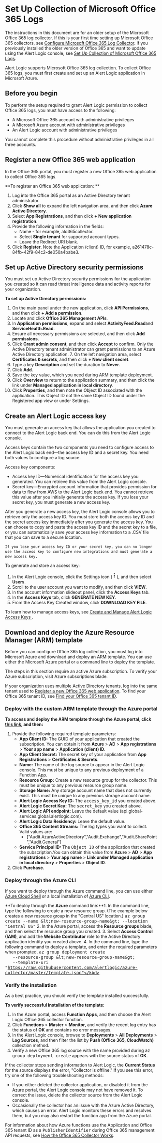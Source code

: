 # Set Up Collection of Microsoft Office 365 Logs

The instructions in this document are for an older setup of the Microsoft Office 365 log collector. If this is your first time setting up Microsoft Office 365 collectors,   see [Configure Microsoft Office 365 Log Collector](../configure/collectors/o365.md). If you previously installed the older version of Office 365 and want to update using the Alert Logic console, see [Set Up Collection of Microsoft Office 365 Logs](#Update).

Alert Logic supports Microsoft Office 365 log collection. To collect Office 365 logs, you must first create and set up an Alert Logic application in Microsoft Azure.

## Before you begin

To perform the setup required to grant Alert Logic permission to collect Office 365 logs, you must have access to the following:

* A Microsoft Office 365 account with administrative privileges
* A Microsoft Azure account with administrative privileges
* An Alert Logic account with administrative privileges

You cannot complete this procedure without administrative privileges in all three accounts.

## Register a new Office 365 web application

In the Office 365 portal, you must register a new Office 365 web application to collect Office 365 logs.

**To register an Office 365 web application: **

1. Log into the Office 365 portal as an Active Directory tenant administrator.
2. Click **Show all** to expand the left navigation area, and then  click **Azure Active Directory**.
3. Select **App Registrations**, and then click **+ New application registration**.
4. Provide the following information in the fields:
   * Name - for example, alo365collector.
   * Select **Single tenant** for supported account types.
   * Leave the Redirect URI blank.
6. Click **Register**. Note the Application (client) ID, for example, a261478c-84fb-42f9-84c2-de050a4babe3.

## Set up Active Directory security permissions

You must set up Active Directory security permissions for the application you created so it can read threat intelligence data and activity reports for your organization.

**To set up Active Directory permissions:**

1. On the main panel under the new application, click **API Permissions**, and then click **+ Add a permission**.
2. Locate and click **Office 365 Management APIs**.
3. In **Application permissions**, expand and select **ActivityFeed.Read**and **ServiceHealth.Read**.
4. Ensure all necessary permissions are selected, and then click **Add permissions**.
5. Click **Grant admin consent**, and then click **Accept** to confirm.
      Only the Active Directory tenant administrator can grant permissions to an Azure Active Directory application.      7. On the left navigation area, select **Certificates &amp; secrets**, and then click **+ New client secret**.
8. Type a key **Description** and set the duration to **Never**.
9. Click **Add**.
10. Save the key value, which you need during ARM template deployment.
11. Click **Overview** to return to the application summary, and then click the link under **Managed application in local directory**.
12. Click **Properties**, and then note the Object ID associated with the application.
      This Object ID not the same Object ID found under the Registered app view or under Settings.     
## Create an Alert Logic access key

You must generate an access key that allows the application you created to connect to the Alert Logic back end. You can do this from the Alert Logic console.

Access keys contain the two components you need to configure access to the Alert Logic back end—the access key ID and a secret key. You need both values to configure a log source.

Access key components:

* Access key ID—Numerical identification for the access key you generated. You can retrieve this value from the Alert Logic console.
* Secret key—Encrypted account information that provides permission for data to flow from AWS to the Alert Logic back end. You cannot retrieve this value after you initially generate the access key. If you lose your secret key, you must generate a new access key.

After you generate a new access key, the Alert Logic console allows you to retrieve only the access key ID. You must store both the access key ID and the secret access key immediately after you generate the access key. You can choose to copy and paste the access key ID and the secret key to a file, or you can automatically save your access key information to a .CSV file that you can save to a secure location.

    If you lose your access key ID or your secret key, you can no longer use the access key to configure new integrations and must generate a new access key.     
To generate and store an access key:

1. In the Alert Logic console, click the Settings icon (![](../Resources/Images/supportThreeDots.png)), and then select **Users**.
2. Scroll to the user account you want to modify, and then click **VIEW**.
3. In the account information slideout panel, click the **Access Keys** tab.
4. In the **Access Keys** tab, click **GENERATE NEW KEY**.
5. From the Access Key Created window, click **DOWNLOAD KEY FILE**.

To learn how to manage access keys, see [Create and Manage Alert Logic Access Keys ](access-key-management.md).

## Download and deploy the Azure Resource Manager (ARM) template

Before you can configure Office 365 log collection, you must log into Microsoft Azure and download and deploy an ARM template. You can use either the Microsoft Azure portal or a command line to deploy the template.

The steps in this section require an active Azure subscription. To verify your Azure subscription, visit Azure subscriptions blade.

If your organization uses multiple Active Directory tenants, log into the same tenant used to [Register a new Office 365 web application](#Register). To find your Office 365 tenant ID, see [Find your Office 365 tenant ID](https://support.office.com/en-gb/article/find-your-office-365-tenant-id-6891b561-a52d-4ade-9f39-b492285e2c9b).

### Deploy with the custom ARM template through the Azure portal

**To access and deploy the ARM template through the Azure portal, click [this link](https://portal.azure.com/#create/Microsoft.Template/uri/https:%2F%2Fraw.githubusercontent.com%2Falertlogic%2Fazure-collector%2Fmaster%2Ftemplate.json), and then:**

1. Provide the following required template parameters:
   * **App Client ID:** The GUID of your application that created the subscription. You can obtain it from **Azure** > **AD** > **App registrations** > **Your app name** > **Application (client) ID**.
   * **App Client Secret:** The secret key of your application from **App Registrations** > **Certificates &amp; Secrets**.
   * **Name:** The name of the log source to appear in the Alert Logic console. This must be unique to any previous deployment of a Function App.
   * **Resource Group:** Create a new resource group for the collector. This must be unique to any previous resource group name.
   * **Storage Name:** Any storage account name that does not currently exist. This must be unique to any previous storage account name.
   * **Alert Logic Access Key ID:** The <kbd>access_key_id</kbd> you created above.
   * **Alert Logic Secret Key:** The <kbd>secret_key</kbd> you created above.
   * **Alert Logic API endpoint:** Leave the default value (api.global-services.global.alertlogic.com).
   * **Alert Logic Data Residency:** Leave the default value.
   * **Office 365 Content Streams:** The log types you want to collect. Valid values are:
      * ["Audit.AzureActiveDirectory","Audit.Exchange","Audit.SharePoint","Audit.General"]
   * **Service Principal ID:** The <kbd>Object ID</kbd> of the application that created the subscription.You can obtain this value from **Azure** > **AD** > **App registrations** > **Your app name** > **Link under Managed application in local directory** > **Properties** > **Object ID**.
4. Click **Purchase**.

### Deploy through the Azure CLI

If you want to deploy through the Azure command line, you can use either [Azure Cloud Shell](https://docs.microsoft.com/en-gb/azure/cloud-shell/quickstart#start-cloud-shell) or a local installation of [Azure CLI](https://docs.microsoft.com/en-us/cli/azure/install-azure-cli?view=azure-cli-latest).

**To deploy through the **Azure** command line:**1. In the command line, type the following to create a new resource group. (The example below creates a new resource group in the "Central US" location.)
<kbd>az group create --name &amp;lt;new-resource-group-name&amp;gt; --location "Central US"</kbd>
2. In the Azure portal, access the **Resource groups** blade, and then select the resource group you created.
3. Select **Access Control (IAM)**, and add the **Website Contributor** role to the Active Directory application identity you created above.
4. In the command line, type the following command to deploy a template, and enter the required parameters when prompted.
<kbd>az group deployment create \
    --resource-group &amp;lt;new-resource-group-name&amp;gt; \
    --template-uri "https://raw.githubusercontent.com/alertlogic/azure-collector/master/template.json"</kbd>

### Verify the installation

As a best practice, you should verify the template installed successfully.

**To verify successful installation of the template:**

1. In the Azure portal, access **Function Apps**, and then choose the Alert Logic Office 365 collector function.
2. Click **Functions** > **Master** > **Monitor**, and verify the recent log entry has the status of **OK** and contains no error messages.
3. In the Alert Logic console, browse to **Deployments** > **All Deployments** > **Log Sources**, and then filter the list by **Push (Office 365, CloudWatch)** collection method.
4. Verify a new Office 365 log source with the name provided during <kbd>az group deployment create</kbd> appears with the source status of **OK**.

If the collector stops sending information to Alert Logic, the **Current Status** for the source displays  the error, "Collector is offline." If you see this error, try one of the following troubleshooting methods:

* If you either deleted the collector application, or disabled it from the Azure portal, the Alert Logic console may not have removed it. To correct the issue, delete the collector source from the Alert Logic console.
* Occasionally the collector has an issue with the Azure Active Directory, which causes an error. Alert Logic monitors these errors and resolves them, but you may also restart the function app from the Azure portal.

For information about how Azure functions use the Application and Office 365 tenant ID as a <kbd>PublisherIdentifier</kbd> during Office 365 management API requests,  see [How the Office 365 Collector Works](https://github.com/alertlogic/azure-collector/blob/master/README.md#how-the-office-365-collector-works).
